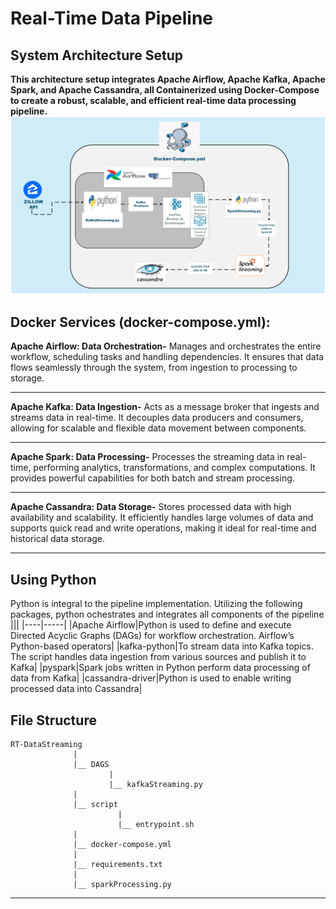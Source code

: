 # Real-Time Data Pipeline

## System Architecture Setup
**This architecture setup integrates Apache Airflow, Apache Kafka, Apache Spark, and Apache Cassandra, all Containerized using Docker-Compose to create a robust, scalable, and efficient real-time data processing pipeline.**
![](https://github.com/monmarupeddi/Projects/blob/main/Property%20Listings-%20Real-time%20Data%20Streaming%2C%20Processing%20and%20Storage/spark-2.png)

## Docker Services (docker-compose.yml):

**Apache Airflow: Data Orchestration-** Manages and orchestrates the entire workflow, scheduling tasks and handling dependencies. It ensures that data flows seamlessly through the system, from ingestion to processing to storage.
***
**Apache Kafka: Data Ingestion-** Acts as a message broker that ingests and streams data in real-time. It decouples data producers and consumers, allowing for scalable and flexible data movement between components.
***
**Apache Spark: Data Processing-** Processes the streaming data in real-time, performing analytics, transformations, and complex computations. It provides powerful capabilities for both batch and stream processing.
***
**Apache Cassandra: Data Storage-** Stores processed data with high availability and scalability. It efficiently handles large volumes of data and supports quick read and write operations, making it ideal for real-time and historical data storage.
***

## Using Python
Python is integral to the pipeline implementation. Utilizing the following packages, python ochestrates and integrates all components of the pipeline
|||
|----|-----|
|Apache Airflow|Python is used to define and execute Directed Acyclic Graphs (DAGs) for workflow orchestration. Airflow’s Python-based operators|
|kafka-python|To stream data into Kafka topics. The script handles data ingestion from various sources and publish it to Kafka|
|pyspark|Spark jobs written in Python perform data processing of data from Kafka|
|cassandra-driver|Python is used to enable writing processed data into Cassandra|

## File Structure
    RT-DataStreaming  
                  |
                  |__ DAGS
                          |
                          |__ kafkaStreaming.py
                  |
                  |__ script
                            |
                            |__ entrypoint.sh
                  |
                  |__ docker-compose.yml
                  |
                  |__ requirements.txt
                  |
                  |__ sparkProcessing.py

***
                  
                            

